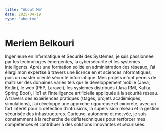 ```yaml
---
title: "About Me"
date: 2025-04-19
type: "aboutme"
---
```


# Meriem Belkouri
Ingénieure en Informatique et Sécurité des Systèmes, je suis passionnée par les technologies émergentes, la cybersécurité et les systèmes intelligents. Après une formation solide en administration des réseaux, j’ai élargi mon expertise à travers une licence en   et sciences informatiques, puis un master orienté sécurité informatique. Mes projets m'ont permis de maîtriser des domaines variés tels que le développement mobile (Java, Kotlin), le web (PHP, Laravel), les systèmes distribués (Java RMI, Kafka, Spring Boot), l’IoT et l’intelligence artificielle appliquée à la sécurité réseau. À travers des expériences pratiques (stages, projets académiques, simulations), j’ai développé une approche rigoureuse et concrète, avec un fort intérêt pour la détection d’intrusions, la supervision réseau et la gestion sécurisée des infrastructures. Curieuse, autonome et motivée, je suis constamment à la recherche de défis techniques pour renforcer mes compétences et contribuer à des solutions innovantes et sécurisées.
